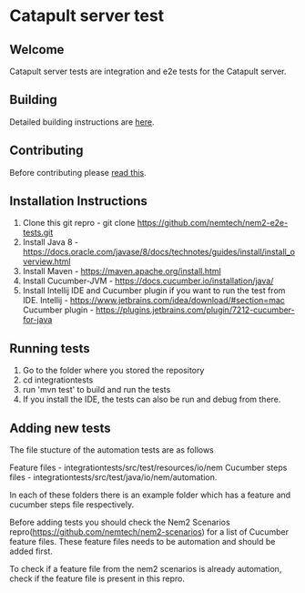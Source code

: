 # Catapult server test

## Welcome

Catapult server tests are integration and e2e tests for the Catapult server.

## Building

Detailed building instructions are [here](BUILDING.md).

## Contributing

Before contributing please [read this](CONTRIBUTING.md).

## Installation Instructions

1. Clone this git repro - git clone https://github.com/nemtech/nem2-e2e-tests.git
2. Install Java 8 - https://docs.oracle.com/javase/8/docs/technotes/guides/install/install_overview.html
3. Install Maven - https://maven.apache.org/install.html
4. Install Cucumber-JVM - https://docs.cucumber.io/installation/java/
5. Install Intellij IDE and Cucumber plugin if you want to run the test from IDE.
   Intellij - https://www.jetbrains.com/idea/download/#section=mac
   Cucumber plugin - https://plugins.jetbrains.com/plugin/7212-cucumber-for-java  

## Running tests

1) Go to the folder where you stored the repository
2) cd integrationtests
3) run 'mvn test' to build and run the tests
4) If you install the IDE, the tests can also be run and debug from there.

## Adding new tests

The file stucture of the automation tests are as follows

Feature files -  integrationtests/src/test/resources/io/nem
Cucumber steps files - integrationtests/src/test/java/io/nem/automation.

In each of these folders there is an example folder which has a feature and cucumber steps file respectively.
  
Before adding tests you should check the Nem2 Scenarios repro(https://github.com/nemtech/nem2-scenarios) for a list of Cucumber feature files. These feature files needs to be automation and should be added first.

To check if a feature file from the nem2 scenarios is already automation, check if the feature file is present in this repro. 
